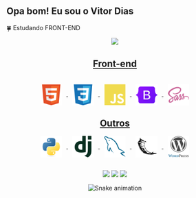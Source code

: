 
## **Opa bom! Eu sou o Vitor Dias**

🍀 Estudando FRONT-END



<div align="center">
  <a href="https://github.com/vitordias3">
  <img height="180em" src="https://github-readme-stats.vercel.app/api/top-langs/?username=vitordias3&layout=compact&langs_count=7&theme=dark"/>
  
    
## **Front-end**

</div>
<div style="display: inline_block" align="center"><br>
  <img align="center" alt="Vitor-HTML" height="50" width="50" src="https://raw.githubusercontent.com/devicons/devicon/master/icons/html5/html5-original.svg" hspace="10">
   <img align="center" alt="Vitor-CSS" height="50" width="50" src="https://raw.githubusercontent.com/devicons/devicon/master/icons/css3/css3-original.svg" hspace="10">
  <img align="center" alt="Vitor-Js" height="50" width="50" src="https://raw.githubusercontent.com/devicons/devicon/master/icons/javascript/javascript-plain.svg" hspace="10">
  <img align="center" alt="Vitor-B" height="50" width="50"src="https://raw.githubusercontent.com/devicons/devicon/master/icons/bootstrap/bootstrap-original.svg" hspace="10">
  <img align="center" alt="Vitor-Sass" height="50" width="50" src="https://raw.githubusercontent.com/devicons/devicon/master/icons/sass/sass-original.svg" hspace="10">
  

## **Outros**
   <img align="center" alt="Vitor-Py" height="50" width="50" src="https://raw.githubusercontent.com/devicons/devicon/master/icons/python/python-original.svg" hspace="10">
  <img align="center" alt="Vitor-Django" height="50" width="50"src="https://raw.githubusercontent.com/devicons/devicon/master/icons/django/django-plain.svg" hspace="10">
  <img align="center" alt="Vitor-MySQL" height="50" width="50" src="https://raw.githubusercontent.com/devicons/devicon/master/icons/mysql/mysql-original.svg" hspace="10">
  <img align="center" alt="Vitor-MySQL" height="50" width="50" src="https://raw.githubusercontent.com/devicons/devicon/master/icons/flask/flask-original.svg" hspace="10">
  <img align="center" alt="Vitor-Wp" height="50" width="50" src="https://raw.githubusercontent.com/devicons/devicon/master/icons/wordpress/wordpress-original.svg" hspace="10">

## 
<div>
  <a href="https://instagram.com/svtordias" target="_blank"><img src="https://img.shields.io/badge/-Instagram-%23E4405F?style=for-the-badge&logo=instagram&logoColor=white" target="_blank"></a>
  <a href="https://www.linkedin.com/in/vitor-dias-990994211" target="_blank"><img src="https://img.shields.io/badge/-LinkedIn-%230077B5?style=for-the-badge&logo=linkedin&logoColor=white" target="_blank"></a> 
  <a href = "mailto:vitordias-sousa@hotmail.com"><img src="https://img.shields.io/badge/-Gmail-%23333?style=for-the-badge&logo=gmail&logoColor=white" target="_blank"></a>
 </div>

![Snake animation](https://github.com/vitordias3/vitordias3/blob/output/github-contribution-grid-snake.svg)

